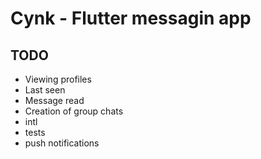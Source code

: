 # Cynk - Flutter messagin app



## TODO
- Viewing profiles
- Last seen
- Message read
- Creation of group chats
- intl
- tests
- push notifications


